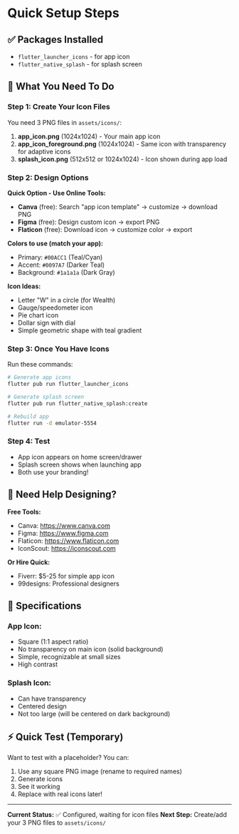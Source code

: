 # Quick Setup Steps

## ✅ Packages Installed
- `flutter_launcher_icons` - for app icon
- `flutter_native_splash` - for splash screen

## 📝 What You Need To Do

### Step 1: Create Your Icon Files

You need 3 PNG files in `assets/icons/`:

1. **app_icon.png** (1024x1024) - Your main app icon
2. **app_icon_foreground.png** (1024x1024) - Same icon with transparency for adaptive icons
3. **splash_icon.png** (512x512 or 1024x1024) - Icon shown during app load

### Step 2: Design Options

**Quick Option - Use Online Tools:**
- **Canva** (free): Search "app icon template" → customize → download PNG
- **Figma** (free): Design custom icon → export PNG
- **Flaticon** (free): Download icon → customize color → export

**Colors to use (match your app):**
- Primary: `#00ACC1` (Teal/Cyan)
- Accent: `#0097A7` (Darker Teal)
- Background: `#1a1a1a` (Dark Gray)

**Icon Ideas:**
- Letter "W" in a circle (for Wealth)
- Gauge/speedometer icon
- Pie chart icon
- Dollar sign with dial
- Simple geometric shape with teal gradient

### Step 3: Once You Have Icons

Run these commands:

```bash
# Generate app icons
flutter pub run flutter_launcher_icons

# Generate splash screen
flutter pub run flutter_native_splash:create

# Rebuild app
flutter run -d emulator-5554
```

### Step 4: Test

- App icon appears on home screen/drawer
- Splash screen shows when launching app
- Both use your branding!

## 🎨 Need Help Designing?

**Free Tools:**
- Canva: https://www.canva.com
- Figma: https://www.figma.com
- Flaticon: https://www.flaticon.com
- IconScout: https://iconscout.com

**Or Hire Quick:**
- Fiverr: $5-25 for simple app icon
- 99designs: Professional designers

## 📐 Specifications

### App Icon:
- Square (1:1 aspect ratio)
- No transparency on main icon (solid background)
- Simple, recognizable at small sizes
- High contrast

### Splash Icon:
- Can have transparency
- Centered design
- Not too large (will be centered on dark background)

## ⚡ Quick Test (Temporary)

Want to test with a placeholder? You can:

1. Use any square PNG image (rename to required names)
2. Generate icons
3. See it working
4. Replace with real icons later!

---

**Current Status:** ✅ Configured, waiting for icon files
**Next Step:** Create/add your 3 PNG files to `assets/icons/`
